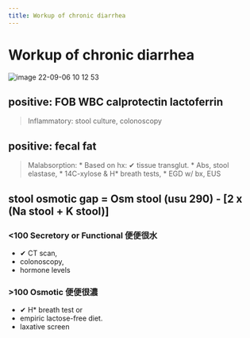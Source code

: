 ```yaml
---
title: Workup of chronic diarrhea
---
```

# Workup of chronic diarrhea

![image 22-09-06 10 12 53](https://i.imgur.com/pHyzb60.png)

## positive: FOB WBC calprotectin lactoferrin
> Inflammatory: stool culture, colonoscopy
## positive: fecal fat
> Malabsorption:
	* Based on hx: ✔ tissue transglut.
	* Abs, stool elastase,
	* 14C-xylose & H* breath tests,
	* EGD w/ bx, EUS

## stool osmotic gap = Osm stool (usu 290) - [2 x (Na stool + K stool)]
### <100 Secretory or Functional 便便很水
* ✔  CT scan,
* colonoscopy,
* hormone levels
### >100 Osmotic 便便很濃
* ✔  H* breath test or
* empiric lactose-free diet.
* laxative screen
